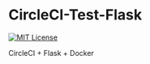 # CircleCI-Test-Flask
[![MIT License](http://img.shields.io/badge/license-MIT.svg?style=flat)](LICENSE)

CircleCI + Flask + Docker